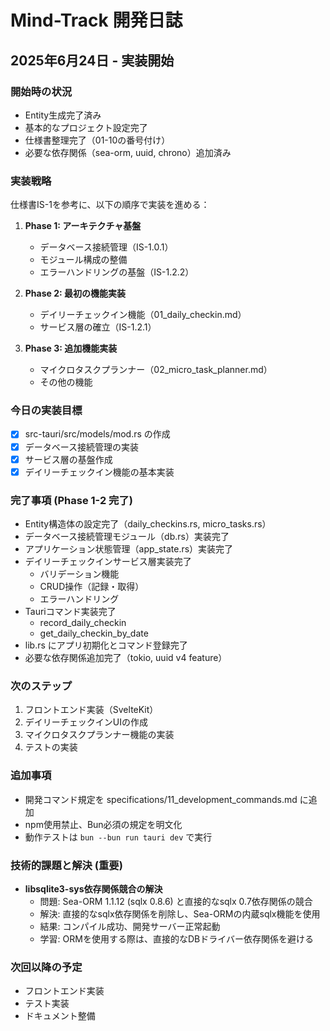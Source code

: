 # Mind-Track 開発日誌

## 2025年6月24日 - 実装開始

### 開始時の状況
- Entity生成完了済み
- 基本的なプロジェクト設定完了
- 仕様書整理完了（01-10の番号付け）
- 必要な依存関係（sea-orm, uuid, chrono）追加済み

### 実装戦略
仕様書IS-1を参考に、以下の順序で実装を進める：

1. **Phase 1: アーキテクチャ基盤**
   - データベース接続管理（IS-1.0.1）
   - モジュール構成の整備
   - エラーハンドリングの基盤（IS-1.2.2）

2. **Phase 2: 最初の機能実装**
   - デイリーチェックイン機能（01_daily_checkin.md）
   - サービス層の確立（IS-1.2.1）

3. **Phase 3: 追加機能実装**
   - マイクロタスクプランナー（02_micro_task_planner.md）
   - その他の機能

### 今日の実装目標
- [x] src-tauri/src/models/mod.rs の作成
- [x] データベース接続管理の実装
- [x] サービス層の基盤作成
- [x] デイリーチェックイン機能の基本実装

### 完了事項 (Phase 1-2 完了)
- Entity構造体の設定完了（daily_checkins.rs, micro_tasks.rs）
- データベース接続管理モジュール（db.rs）実装完了
- アプリケーション状態管理（app_state.rs）実装完了
- デイリーチェックインサービス層実装完了
  - バリデーション機能
  - CRUD操作（記録・取得）
  - エラーハンドリング
- Tauriコマンド実装完了
  - record_daily_checkin
  - get_daily_checkin_by_date
- lib.rs にアプリ初期化とコマンド登録完了
- 必要な依存関係追加完了（tokio, uuid v4 feature）

### 次のステップ
1. フロントエンド実装（SvelteKit）
2. デイリーチェックインUIの作成
3. マイクロタスクプランナー機能の実装
4. テストの実装

### 追加事項
- 開発コマンド規定を specifications/11_development_commands.md に追加
- npm使用禁止、Bun必須の規定を明文化
- 動作テストは `bun --bun run tauri dev` で実行

### 技術的課題と解決 (重要)
- **libsqlite3-sys依存関係競合の解決**
  - 問題: Sea-ORM 1.1.12 (sqlx 0.8.6) と直接的なsqlx 0.7依存関係の競合
  - 解決: 直接的なsqlx依存関係を削除し、Sea-ORMの内蔵sqlx機能を使用
  - 結果: コンパイル成功、開発サーバー正常起動
  - 学習: ORMを使用する際は、直接的なDBドライバー依存関係を避ける

### 次回以降の予定
- フロントエンド実装
- テスト実装
- ドキュメント整備
